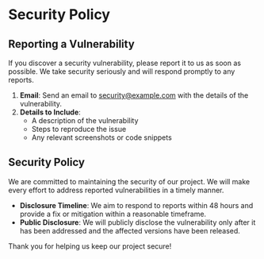 # Security Policy

## Reporting a Vulnerability

If you discover a security vulnerability, please report it to us as soon as possible. We take security seriously and will respond promptly to any reports.

1. **Email**: Send an email to [security@example.com](mailto:security@example.com) with the details of the vulnerability.
2. **Details to Include**:
   - A description of the vulnerability
   - Steps to reproduce the issue
   - Any relevant screenshots or code snippets

## Security Policy

We are committed to maintaining the security of our project. We will make every effort to address reported vulnerabilities in a timely manner. 

- **Disclosure Timeline**: We aim to respond to reports within 48 hours and provide a fix or mitigation within a reasonable timeframe.
- **Public Disclosure**: We will publicly disclose the vulnerability only after it has been addressed and the affected versions have been released.

Thank you for helping us keep our project secure!